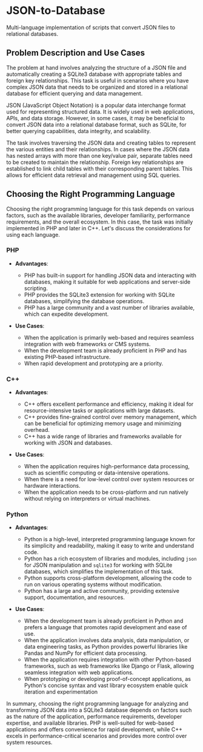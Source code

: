 # JSON-to-Database
Multi-language implementation of scripts that convert JSON files to relational databases.


## Problem Description and Use Cases

The problem at hand involves analyzing the structure of a JSON file and automatically creating a SQLite3 database with appropriate tables and foreign key relationships. This task is useful in scenarios where you have complex JSON data that needs to be organized and stored in a relational database for efficient querying and data management.

JSON (JavaScript Object Notation) is a popular data interchange format used for representing structured data. It is widely used in web applications, APIs, and data storage. However, in some cases, it may be beneficial to convert JSON data into a relational database format, such as SQLite, for better querying capabilities, data integrity, and scalability.

The task involves traversing the JSON data and creating tables to represent the various entities and their relationships. In cases where the JSON data has nested arrays with more than one key/value pair, separate tables need to be created to maintain the relationship. Foreign key relationships are established to link child tables with their corresponding parent tables. This allows for efficient data retrieval and management using SQL queries.

## Choosing the Right Programming Language

Choosing the right programming language for this task depends on various factors, such as the available libraries, developer familiarity, performance requirements, and the overall ecosystem. In this case, the task was initially implemented in PHP and later in C++. Let's discuss the considerations for using each language.

### PHP

- **Advantages**:
  - PHP has built-in support for handling JSON data and interacting with databases, making it suitable for web applications and server-side scripting.
  - PHP provides the SQLite3 extension for working with SQLite databases, simplifying the database operations.
  - PHP has a large community and a vast number of libraries available, which can expedite development.

- **Use Cases**:
  - When the application is primarily web-based and requires seamless integration with web frameworks or CMS systems.
  - When the development team is already proficient in PHP and has existing PHP-based infrastructure.
  - When rapid development and prototyping are a priority.

### C++

- **Advantages**:
  - C++ offers excellent performance and efficiency, making it ideal for resource-intensive tasks or applications with large datasets.
  - C++ provides fine-grained control over memory management, which can be beneficial for optimizing memory usage and minimizing overhead.
  - C++ has a wide range of libraries and frameworks available for working with JSON and databases.

- **Use Cases**:
  - When the application requires high-performance data processing, such as scientific computing or data-intensive operations.
  - When there is a need for low-level control over system resources or hardware interactions.
  - When the application needs to be cross-platform and run natively without relying on interpreters or virtual machines.

### Python

- **Advantages**:
  - Python is a high-level, interpreted programming language known for its simplicity and readability, making it easy to write and understand code.
  - Python has a rich ecosystem of libraries and modules, including `json` for JSON manipulation and `sqlite3` for working with SQLite databases, which simplifies the implementation of this task.
  - Python supports cross-platform development, allowing the code to run on various operating systems without modification.
  - Python has a large and active community, providing extensive support, documentation, and resources.

- **Use Cases**:
  - When the development team is already proficient in Python and prefers a language that promotes rapid development and ease of use.
  - When the application involves data analysis, data manipulation, or data engineering tasks, as Python provides powerful libraries like Pandas and NumPy for efficient data processing.
  - When the application requires integration with other Python-based frameworks, such as web frameworks like Django or Flask, allowing seamless integration with web applications.
  - When prototyping or developing proof-of-concept applications, as Python's concise syntax and vast library ecosystem enable quick iteration and experimentation

In summary, choosing the right programming language for analyzing and transforming JSON data into a SQLite3 database depends on factors such as the nature of the application, performance requirements, developer expertise, and available libraries. PHP is well-suited for web-based applications and offers convenience for rapid development, while C++ excels in performance-critical scenarios and provides more control over system resources.
